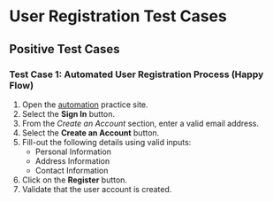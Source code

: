 # User Registration Test Cases
## Positive Test Cases
### Test Case 1: Automated User Registration Process (Happy Flow)
1. Open the [automation](http://automationpractice.com/index.php) practice site.
2. Select the **Sign In** button.
3. From the *Create an Account* section, enter a valid email address.
4. Select the **Create an Account** button.
5. Fill-out the following details using valid inputs:
    * Personal Information
    * Address Information
    *  Contact Information
6. Click on the **Register** button.
7. Validate that the user account is created.
